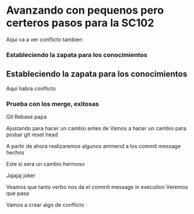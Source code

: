 # Avanzando con pequenos pero certeros pasos para la SC102
Aqui va a ver conflicto tambien

### Estableciendo la zapata para los conocimientos

## Estableciendo la zapata para los conocimientos

Aqui habra conflicto
### Prueba con los merge, exitosas

Git Rebase papa

Ajustando para hacer un cambio antes de
Vamos a hacer un cambio para probar git reset head


A partir de ahora realizaremos algunos ammend a los commit message hechos

Este si sera un cambio hermoso

Jajajaj joker

Veamos que tanto verbo nos da el commit message in execution
Veremos que pasa

Vamos a crear algo de conflicto
